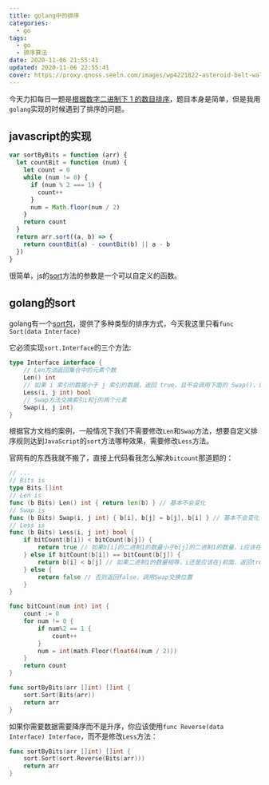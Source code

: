 ```yaml
---
title: golang中的排序
categories:
  - go
tags:
  - go
  - 排序算法
date: 2020-11-06 21:55:41
updated: 2020-11-06 22:55:41
cover: https://proxy.qnoss.seeln.com/images/wp4221822-asteroid-belt-wallpapers.jpg
---
```


今天力扣每日一题是[根据数字二进制下 1 的数目排序](https://leetcode-cn.com/problems/sort-integers-by-the-number-of-1-bits/)，题目本身是简单，但是我用`golang`实现的时候遇到了排序的问题。

## javascript的实现

```js
var sortByBits = function (arr) {
  let countBit = function (num) {
    let count = 0
    while (num != 0) {
      if (num % 2 === 1) {
        count++
      }
      num = Math.floor(num / 2)
    }
    return count
  }
  return arr.sort((a, b) => {
    return countBit(a) - countBit(b) || a - b
  })
}
```

很简单，js的[sort](https://developer.mozilla.org/zh-CN/docs/Web/JavaScript/Reference/Global_Objects/Array/sort)方法的参数是一个可以自定义的函数。

## golang的sort

golang有一个[sort包](https://studygolang.com/pkgdoc)，提供了多种类型的排序方式，今天我这里只看`func Sort(data Interface)`

它必须实现`sort.Interface`的三个方法:
<!--more-->

```go
type Interface interface {
    // Len方法返回集合中的元素个数
    Len() int
    // 如果 i 索引的数据小于 j 索引的数据，返回 true，且不会调用下面的 Swap()，即数据升序排序。
    Less(i, j int) bool
    // Swap方法交换索引i和j的两个元素
    Swap(i, j int)
}
```

根据官方文档的案例，一般情况下我们不需要修改`Len`和`Swap`方法，想要自定义排序规则达到`JavaScript`的`sort`方法哪种效果，需要修改`Less`方法。

官网有的东西我就不搬了，直接上代码看我怎么解决`bitcount`那道题的：

```go
// ...
// Bits is
type Bits []int
// Len is
func (b Bits) Len() int { return len(b) } // 基本不会变化
// Swap is
func (b Bits) Swap(i, j int) { b[i], b[j] = b[j], b[i] } // 基本不会变化
// Less is
func (b Bits) Less(i, j int) bool {
	if bitCount(b[i]) < bitCount(b[j]) {
		return true // 如果b[i]的二进制1的数量小于b[j]的二进制1的数量，i应该在j前面，返回true
	} else if bitCount(b[i]) == bitCount(b[j]) {
		return b[i] < b[j] // 如果二进制1的数量相等，i还是应该在j前面，返回true
	} else {
		return false // 否则返回false，调用Swap交换位置
	}
}

func bitCount(num int) int {
	count := 0
	for num != 0 {
		if num%2 == 1 {
			count++
		}
		num = int(math.Floor(float64(num / 2)))
	}
	return count
}

func sortByBits(arr []int) []int {
	sort.Sort(Bits(arr))
	return arr
}
```

如果你需要数据需要降序而不是升序，你应该使用`func Reverse(data Interface) Interface`，而不是修改`Less`方法：

```go
func sortByBits(arr []int) []int {
	sort.Sort(sort.Reverse(Bits(arr)))
	return arr
}
```

